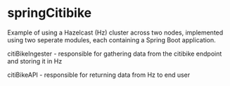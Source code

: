 # springCitibike

Example of using a Hazelcast (Hz) cluster across two nodes, implemented using two seperate modules, each containing a Spring Boot application.

citiBikeIngester - responsible for gathering data from the citibike endpoint and storing it in Hz

citiBikeAPI - responsible for returning data from Hz to end user
